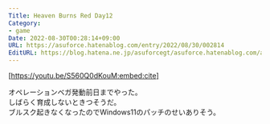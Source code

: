 ```yaml
---
Title: Heaven Burns Red Day12
Category:
- game
Date: 2022-08-30T00:28:14+09:00
URL: https://asuforce.hatenablog.com/entry/2022/08/30/002814
EditURL: https://blog.hatena.ne.jp/asuforcegt/asuforce.hatenablog.com/atom/entry/4207112889913183580
---
```


[https://youtu.be/S560Q0dKouM:embed:cite]

オペレーションベガ発動前日までやった。  
しばらく育成しないときつそうだ。  
ブルスク起きなくなったのでWindows11のパッチのせいありそう。  
